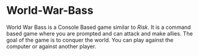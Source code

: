 # World-War-Bass

World War Bass is a Console Based game similar to *Risk*. It is a command based game where you are prompted and can attack and make allies. The goal of the game is to conquer the world. You can play against the computer or against another player.